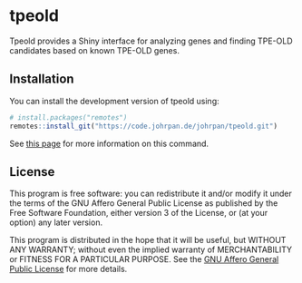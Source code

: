# tpeold

Tpeold provides a Shiny interface for analyzing genes and finding TPE-OLD
candidates based on known TPE-OLD genes.

## Installation

You can install the development version of tpeold using:

```r
# install.packages("remotes")
remotes::install_git("https://code.johrpan.de/johrpan/tpeold.git")
```

See [this page](https://remotes.r-lib.org/reference/install_git.html) for more
information on this command.

## License

This program is free software: you can redistribute it and/or modify it under
the terms of the GNU Affero General Public License as published by the Free
Software Foundation, either version 3 of the License, or (at your option) any
later version.

This program is distributed in the hope that it will be useful, but WITHOUT ANY
WARRANTY; without even the implied warranty of MERCHANTABILITY or FITNESS FOR A
PARTICULAR PURPOSE. See the
[GNU Affero General Public License](https://www.gnu.org/licenses/agpl-3.0.html)
for more details.
